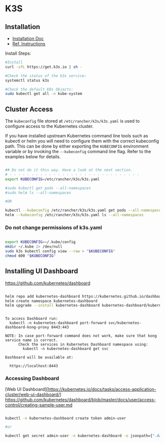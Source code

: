 # K3S

## Installation

- [Installation Doc](https://docs.k3s.io/installation)
- [Ref. Instructions](https://www.digitalocean.com/community/tutorials/how-to-setup-k3s-kubernetes-cluster-on-ubuntu)

Install Steps:

```bash
#Install
curl -sfL https://get.k3s.io | sh -

#Check the status of the k3s service:
systemctl status k3s

#Check the default K8s Objects:
sudo kubectl get all -n kube-system

```

## Cluster Access 

The `kubeconfig` file stored at `/etc/rancher/k3s/k3s.yaml` is used to configure access to the Kubernetes cluster. 

If you have installed upstream Kubernetes command line tools such as kubectl or helm you will need to configure them with the correct kubeconfig path. This can be done by either exporting the `KUBECONFIG` environment variable or by invoking the `--kubeconfig` command line flag. Refer to the examples below for details.


 ```bash

## Do not do it this way. Have a look at the next section.
# - - - - - - - - - - - - - - - - - - - - - - - - - - - - - -
export KUBECONFIG=/etc/rancher/k3s/k3s.yaml

#sudo kubectl get pods --all-namespaces
#sudo helm ls --all-namespaces

#OR

kubectl --kubeconfig /etc/rancher/k3s/k3s.yaml get pods --all-namespaces
helm --kubeconfig /etc/rancher/k3s/k3s.yaml ls --all-namespaces

```

### Do not change permissions of k3s.yaml

```bash

export KUBECONFIG=~/.kube/config
mkdir ~/.kube 2> /dev/null
sudo k3s kubectl config view --raw > "$KUBECONFIG"
chmod 600 "$KUBECONFIG"

```

## Installing UI Dashboard 

https://github.com/kubernetes/dashboard


```bash

helm repo add kubernetes-dashboard https://kubernetes.github.io/dashboard/
helm create namespace kubernetes-dashboard
helm upgrade --install kubernetes-dashboard kubernetes-dashboard/kubernetes-dashboard --namespace kubernetes-dashboard

```

```text

To access Dashboard run:
  kubectl -n kubernetes-dashboard port-forward svc/kubernetes-dashboard-kong-proxy 8443:443

NOTE: In case port-forward command does not work, make sure that kong service name is correct.
      Check the services in Kubernetes Dashboard namespace using:
        kubectl -n kubernetes-dashboard get svc

Dashboard will be available at:
  
  https://localhost:8443

```

### Accessing Dashboard 

[Web UI Dashboard][https://kubernetes.io/docs/tasks/access-application-cluster/web-ui-dashboard/]
https://github.com/kubernetes/dashboard/blob/master/docs/user/access-control/creating-sample-user.md

```bash

kubectl -n kubernetes-dashboard create token admin-user

#or

kubectl get secret admin-user -n kubernetes-dashboard -o jsonpath={".data.token"} | base64 -d

```